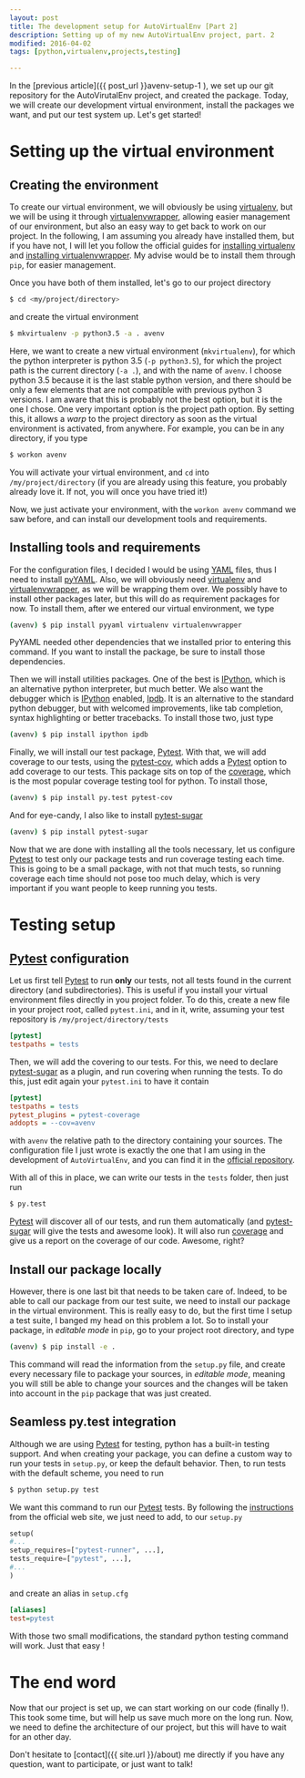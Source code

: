 ```yaml
---
layout: post
title: The development setup for AutoVirtualEnv [Part 2]
description: Setting up of my new AutoVirtualEnv project, part. 2
modified: 2016-04-02
tags: [python,virtualenv,projects,testing]

---
```


In the [previous article]({{ post_url }}avenv-setup-1 ), we set up
our git repository for the AutoVirutalEnv project, and created the
package. Today, we will create our development virtual environment, install the
packages we want, and put our test system up. Let's get started!

# Setting up the virtual environment

## Creating the environment

To create our virtual environment, we will obviously be using
[virtualenv](https://virtualenv.pypa.io/), but we will be using it
through
[virtualenvwrapper](https://virtualenvwrapper.readthedocs.org/),
allowing easier management of our environment, but also an easy way to get back
to work on our project. In the following, I am assuming you already have
installed them, but if you have not, I will let you follow the official guides
for
[installing virtualenv](https://virtualenv.pypa.io/en/latest/installation.html)
and
[installing virtualenvwrapper](https://virtualenvwrapper.readthedocs.org/en/latest/install.html).
My advise would be to install them through `pip`, for easier management.

Once you have both of them installed, let's go to our project directory

```bash
$ cd <my/project/directory>
```

and create the virtual environment

```bash
$ mkvirtualenv -p python3.5 -a . avenv
```

Here, we want to create a new virtual environment (`mkvirtualenv`), for which
the python interpreter is python 3.5 (`-p python3.5`), for which the project
path is the current directory (`-a .`), and with the name of `avenv`. I choose
python 3.5 because it is the last stable python version, and there should be
only a few elements that are not compatible with previous python 3 versions. I
am aware that this is probably not the best option, but it is the one I
chose. One very important option is the project path option. By setting this,
it allows a *warp* to the project directory as soon as the virtual environment
is activated, from anywhere. For example, you can be in any directory, if you
type

```bash
$ workon avenv
```

You will activate your virtual environment, and `cd` into
`/my/project/directory` (if you are already using this feature, you probably
already love it. If not, you will once you have tried it!)

Now, we just activate your environment, with the `workon avenv` command we saw
before, and can install our development tools and requirements.

## Installing tools and requirements

For the configuration files, I decided I would be using
[YAML](http://www.yaml.org/) files, thus I need to install
[pyYAML](http://pyyaml.org/). Also, we will obviously need
[virtualenv](https://virtualenv.pypa.io/) and
[virtualenvwrapper](https://virtualenvwrapper.readthedocs.org/), as
we will be wrapping them over. We possibly have to install other packages
later, but this will do as requirement packages for now. To install them, after
we entered our virtual environment, we type

```bash
(avenv) $ pip install pyyaml virtualenv virtualenvwrapper
```

PyYAML needed other dependencies that we installed prior to entering this
command. If you want to install the package, be sure to install those
dependencies.

Then we will install utilities packages. One of the best is
[IPython](https://ipython.org/), which is an alternative python interpreter,
but much better. We also want the debugger which is
[IPython](https://ipython.org/) enabled,
[Ipdb](https://pypi.python.org/pypi/ipdb). It is an alternative to the standard
python debugger, but with welcomed improvements, like tab completion, syntax
highlighting or better tracebacks. To install those two, just type

```bash
(avenv) $ pip install ipython ipdb
```

Finally, we will install our test package, [Pytest](http://pytest.org/). With
that, we will add coverage to our tests, using the
[pytest-cov](https://pypi.python.org/pypi/pytest-cov/), which adds a
[Pytest](http://pytest.org/) option to add coverage to our tests. This package
sits on top of the [coverage](https://coverage.readthedocs.org/), which is the
most popular coverage testing tool for python. To install those,

```bash
(avenv) $ pip install py.test pytest-cov
```

And for eye-candy, I also like to install
[pytest-sugar](https://pypi.python.org/pypi/pytest-sugar/)

```bash
(avenv) $ pip install pytest-sugar
```

Now that we are done with installing all the tools necessary, let us configure
[Pytest](http://pytest.org/) to test only our package tests and run coverage
testing each time. This is going to be a small package, with not that much
tests, so running coverage each time should not pose too much delay, which is
very important if you want people to keep running you tests.

# Testing setup
## [Pytest](http://pytest.org/) configuration

Let us first tell [Pytest](http://pytest.org/) to run **only** our tests, not
all tests found in the current directory (and subdirectories). This is useful
if you install your virtual environment files directly in you project
folder. To do this, create a new file in your project root, called `pytest.ini`,
and in it, write, assuming your test repository is `/my/project/directory/tests`

```ini
[pytest]
testpaths = tests
```

Then, we will add the covering to our tests. For this, we need to declare
[pytest-sugar](https://pypi.python.org/pypi/pytest-sugar/) as a plugin, and run
covering when running the tests. To do this, just edit again your `pytest.ini`
to have it contain

```ini
[pytest]
testpaths = tests
pytest_plugins = pytest-coverage
addopts = --cov=avenv
```

with `avenv` the relative path to the directory containing your sources. The
configuration file I just wrote is exactly the one that I am using in the
development of `AutoVirtualEnv`, and you can find it in the
[official repository](https://gitlab.com/Mrngilles/auto-virtualenv).

With all of this in place, we can write our tests in the `tests` folder, then
just run

```bash
$ py.test
```
[Pytest](http://pytest.org/) will discover all of our tests, and run them
automatically (and [pytest-sugar](https://pypi.python.org/pypi/pytest-sugar/)
will give the tests and awesome look). It will also run
[coverage](https://coverage.readthedocs.org/) and give us a report on the
coverage of our code. Awesome, right?

## Install our package locally

However, there is one last bit that needs to be taken care of. Indeed, to be
able to call our package from our test suite, we need to install our package in
the virtual environment. This is really easy to do, but the first time I setup
a test suite, I banged my head on this problem a lot. So to install your
package, in *editable mode* in `pip`, go to your project root directory, and
type

```bash
(avenv) $ pip install -e .
```

This command will read the information from the `setup.py` file, and create
every necessary file to package your sources, in *editable mode*, meaning you
will still be able to change your sources and the changes will be taken into
account in the `pip` package that was just created.

## Seamless py.test integration

Although we are using [Pytest](http://pytest.org/) for testing, python has a
built-in testing support. And when creating your package, you can define a
custom way to run your tests in `setup.py`, or keep the default
behavior. Then, to run tests with the default scheme, you need to run

```bash
$ python setup.py test
```

We want this command to run our [Pytest](http://pytest.org/) tests. By
following the
[instructions](http://pytest.org/latest/goodpractices.html#integrating-with-setuptools-python-setup-py-test-pytest-runner)
from the official web site, we just need to add, to our `setup.py`

```python
setup(
#...
setup_requires=["pytest-runner", ...],
tests_require=["pytest", ...],
#...
)
```

and create an alias in `setup.cfg`

```ini
[aliases]
test=pytest
```

With those two small modifications, the standard python testing command will
work. Just that easy !

# The end word

Now that our project is set up, we can start working on our code (finally
!). This took some time, but will help us save much more on the long run. Now,
we need to define the architecture of our project, but this will have to wait
for an other day.

Don't hesitate to [contact]({{ site.url }}/about) me directly if you have any question, want
to participate, or just want to talk!
